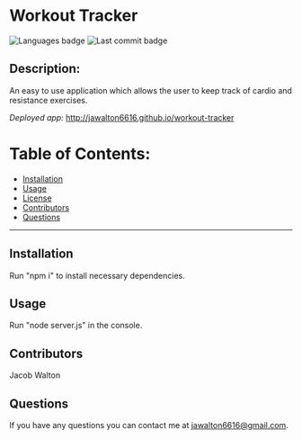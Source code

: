 # Workout Tracker

![Languages badge](https://img.shields.io/github/languages/count/jawalton6616/workout-tracker)
![Last commit badge](https://img.shields.io/github/last-commit/jawalton6616/workout-tracker)

## Description:

An easy to use application which allows the user to keep track of cardio and resistance exercises.

_Deployed app:_ http://jawalton6616.github.io/workout-tracker

# Table of Contents:

- [Installation ](#installation)
- [Usage](#usage)
- [License](#license)
- [Contributors](#contributors)
- [Questions](#questions)

---

## Installation

Run "npm i" to install necessary dependencies.

## Usage

Run "node server.js" in the console.

## Contributors

Jacob Walton

## Questions

If you have any questions you can contact me at jawalton6616@gmail.com.
